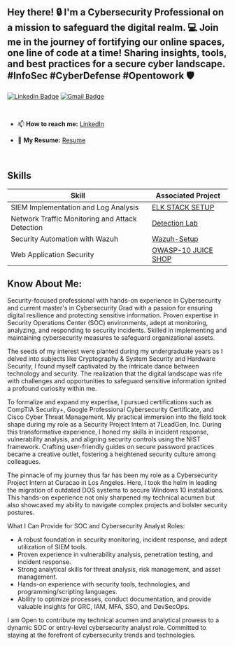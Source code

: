 ## Hey there! 🔒 I'm a Cybersecurity Professional on a mission to safeguard the digital realm. 💻 Join me in the journey of fortifying our online spaces, one line of code at a time! Sharing insights, tools, and best practices for a secure cyber landscape. #InfoSec #CyberDefense #Opentowork 🛡️

[![Linkedin Badge](https://img.shields.io/badge/-neilmachado-blue?style=flat-square&logo=Linkedin&logoColor=white&link=https://www.linkedin.com/in/neilmachado/)](https://www.linkedin.com/in/neilmachado/)
[![Gmail Badge](https://img.shields.io/badge/-neilmachado07@gmail.com-c14438?style=flat-square&logo=Gmail&logoColor=white&link=mailto:neilmachado07@gmail.com)](mailto:neilmachado@gmail.com) 

<br>

- 📫 <b>How to reach me:</b> [LinkedIn](https://linkedin.com/in/neilmachado)

- 📌 <b>My Resume:</b> [Resume](https://github.com/neilmachado/neilmachado/blob/main/Neil%20%20CV.pdf)

<br>

## Skills

| Skill                                         | Associated Project         |
|-----------------------------------------------|----------------------------|
| SIEM Implementation and Log Analysis          | <a href="https://github.com/neilmachado/Wazuh-Setup-Enhanced-Security-Monitoring">ELK STACK SETUP</a>|
| Network Traffic Monitoring and Attack Detection | <a href="https://github.com/neilmachado/Packet-analysis">Detection Lab</a>|
| Security Automation with Wazuh                | <a href="https://github.com/neilmachado/Wazuh-Setup-Enhanced-Security-Monitoring">Wazuh-Setup</a>|
| Web Application Security                | <a href="https://github.com/neilmachado/OWASP-10---Juice-Shop-Walkthrough">OWASP-10 JUICE SHOP</a>|



## Know About Me: 
Security-focused professional with hands-on experience in Cybersecurity and current master's in Cybersecurity Grad with a passion for ensuring digital resilience and protecting sensitive information. Proven expertise in Security Operations Center (SOC) environments, adept at monitoring, analyzing, and responding to security incidents. Skilled in implementing and maintaining cybersecurity measures to safeguard organizational assets. 

The seeds of my interest were planted during my undergraduate years as I delved into subjects like Cryptography & System Security and Hardware Security, I found myself captivated by the intricate dance between technology and security. The realization that the digital landscape was rife with challenges and opportunities to safeguard sensitive information ignited a profound curiosity within me.

To formalize and expand my expertise, I pursued certifications such as CompTIA Security+, Google Professional Cybersecurity Certificate, and Cisco Cyber Threat Management. My practical immersion into the field took shape during my role as a Security Project Intern at 7LeadGen, Inc. During this transformative experience, I honed my skills in incident response, vulnerability analysis, and aligning security controls using the NIST framework. Crafting user-friendly guides on secure password practices became a creative outlet, fostering a heightened security culture among colleagues.

The pinnacle of my journey thus far has been my role as a Cybersecurity Project Intern at Curacao in Los Angeles. Here, I took the helm in leading the migration of outdated DOS systems to secure Windows 10 installations. This hands-on experience not only sharpened my technical acumen but also showcased my ability to navigate complex projects and bolster security postures.

What I Can Provide for SOC and Cybersecurity Analyst Roles:
- A robust foundation in security monitoring, incident response, and adept utilization of SIEM tools.
- Proven experience in vulnerability analysis, penetration testing, and incident response.
- Strong analytical skills for threat analysis, risk management, and asset management.
- Hands-on experience with security tools, technologies, and programming/scripting languages.
- Ability to optimize processes, conduct documentation, and provide valuable insights for GRC, IAM, MFA, SSO, and DevSecOps.

I am Open to contribute my technical acumen and analytical prowess to a dynamic SOC or entry-level cybersecurity analyst role. Committed to staying at the forefront of cybersecurity trends and technologies.
